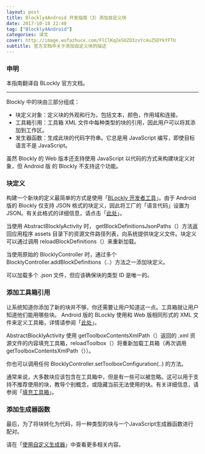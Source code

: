 ```yaml
---
layout: post
title: Blockly4Android 开发指南（3）添加自定义块
date: 2017-10-18 22:40
tag: ["Blockly4Android"]
categories: 译文
cover: http://image.wufazhuce.com/FlClKq2eSOZO3zvYc4uZSDYkYFTU
subtitle: 官方文档中关于添加自定义块的描述
---
```


### 申明

本指南翻译自 BLockly 官方文档。

---

Blockly 中的块由三部分组成：

- 块定义对象：定义块的外观和行为，包括文本，颜色，作用域和连接。
- 工具箱引用：工具箱 XML 文件中每种类型的块的引用，因此用户可以将其添加到工作区。
- 发生器函数：生成此块的代码字符串。它总是用 JavaScript 编写，即使目标语言不是 JavaScript。

虽然 Blockly 的 Web 版本还支持使用 JavaScript 以代码的方式来构建块定义对象，但 Android 版 的 Blockly 不支持这个功能。

### 块定义

构建一个新块的定义最简单的方式是使用「[BLockly 开发者工具](https://developers.google.cn/blockly/guides/create-custom-blocks/blockly-developer-tools)」。由于 Android 版的 Blockly 仅支持 JSON 格式的块定义，因此将工厂的「语言代码」设置为 JSON。有关此格式的详细信息，请点击「[此处](https://developers.google.cn/blockly/guides/create-custom-blocks/define-blocks#json_definitions)」。

当使用 AbstractBlocklyActivity 时， getBlockDefinitionsJsonPaths（）方法返回应用程序 assets 目录下的资源文件路径列表，向系统提供块定义文件。块定义可以通过调用 reloadBlockDefinitions（）来重新加载。

当使用原始的 BlocklyController 时，通过多个 BlocklyController.addBlockDefinitions（..）方法之一添加块定义。  

可以加载多个 .json 文件，但应该确保块的类型 ID 是唯一的。

### 添加工具箱引用

让系统知道你添加了新的块并不够，你还需要让用户知道这一点。工具箱就让用户知道他们能用哪些块。 Android 版的 BLockly 使用和 Web 版相同形式的 XML 文件来定义工具箱，详情请参阅「[此处](https://developers.google.cn/blockly/guides/configure/android/toolbox)」。

AbstractBlocklyActivity 使用 getToolboxContentsXmlPath（）返回的 .xml 资源文件的内容填充工具箱，reloadToolbox（）将重新加载工具箱（再次调用 getToolboxContentsXmlPath（））。

你也可以调用任何 BlocklyController.setToolboxConfiguration(..) 的方法。

通常来说，大多数块应该包含在工具箱中，但是有一些可以被忽略。这可以用于支持不推荐使用的块，教导个别概念，或隐藏当前无法使用的块。有关详细信息，请参阅「[填充工具箱](https://developers.google.cn/blockly/guides/configure/android/toolbox)」。

### 添加生成器函数

最后，为了将块转化为代码，将一种类型的块与一个JavaScript生成器函数进行配对。

请在「[使用自定义生成器](https://developers.google.cn/blockly/guides/configure/android/custom-generators)」中查看更多相关内容。



